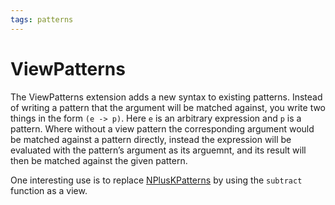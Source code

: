 ```yaml
---
tags: patterns
---
```


# ViewPatterns

The ViewPatterns extension adds a new syntax to existing patterns. Instead of
writing a pattern that the argument will be matched against, you write two
things in the form `(e -> p)`. Here `e` is an arbitrary expression and `p` is a
pattern. Where without a view pattern the corresponding argument would be
matched against a pattern directly, instead the expression will be evaluated
with the pattern’s argument as its arguemnt, and its result will then be matched
against the given pattern.

One interesting use is to replace [NPlusKPatterns](Patterns/NPlusKPatterns) by using the `subtract`
function as a view. 
